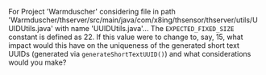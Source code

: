 For Project 'Warmduscher' considering file in path 'Warmduscher/thserver/src/main/java/com/x8ing/thsensor/thserver/utils/UUIDUtils.java' with name 'UUIDUtils.java'... 
The `EXPECTED_FIXED_SIZE` constant is defined as 22. If this value were to change to, say, 15, what impact would this have on the uniqueness of the generated short text UUIDs (generated via `generateShortTextUUID()`) and what considerations would you make?